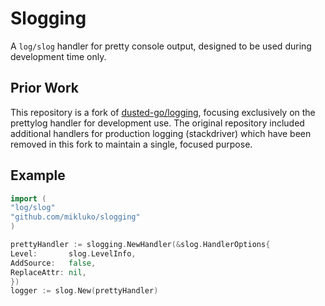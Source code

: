 # Slogging

A `log/slog` handler for pretty console output, designed to be used during development time only.

## Prior Work

This repository is a fork of [dusted-go/logging](https://github.com/dusted-go/logging), focusing
exclusively on the prettylog handler for development use. The original repository included
additional handlers for production logging (stackdriver) which have been removed in this fork to
maintain a single, focused purpose.

## Example

```go
import (
"log/slog"
"github.com/mikluko/slogging"
)

prettyHandler := slogging.NewHandler(&slog.HandlerOptions{
Level:       slog.LevelInfo,
AddSource:   false,
ReplaceAttr: nil,
})
logger := slog.New(prettyHandler)
```